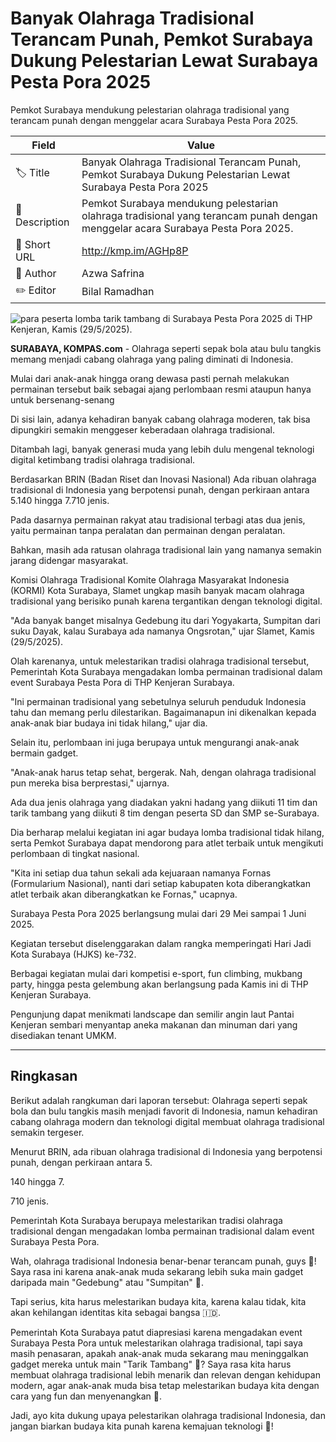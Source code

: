 # Banyak Olahraga Tradisional Terancam Punah, Pemkot Surabaya Dukung Pelestarian Lewat Surabaya Pesta Pora 2025

Pemkot Surabaya mendukung pelestarian olahraga tradisional yang terancam punah dengan menggelar acara Surabaya Pesta Pora 2025.

| Field         | Value                                                       |
|---------------|-------------------------------------------------------------|
| 🏷️ Title       | Banyak Olahraga Tradisional Terancam Punah, Pemkot Surabaya Dukung Pelestarian Lewat Surabaya Pesta Pora 2025 |
| 📝 Description | Pemkot Surabaya mendukung pelestarian olahraga tradisional yang terancam punah dengan menggelar acara Surabaya Pesta Pora 2025. |
| 🔗 Short URL   | http://kmp.im/AGHp8P |
| 👤 Author      | Azwa Safrina |
| ✏️ Editor      | Bilal Ramadhan |

![para peserta lomba tarik tambang di Surabaya Pesta Pora 2025 di THP Kenjeran, Kamis (29/5/2025).](https://asset.kompas.com/crops/xZLGGHZPiqoNCU1us-PM6a7wgsA=/0x0:0x0/750x500/data/photo/2025/05/29/6837efcc173f4.jpeg)

**SURABAYA, KOMPAS.com** - Olahraga seperti sepak bola atau bulu tangkis memang menjadi cabang olahraga yang paling diminati di Indonesia.

Mulai dari anak-anak hingga orang dewasa pasti pernah melakukan permainan tersebut baik sebagai ajang perlombaan resmi ataupun hanya untuk bersenang-senang

Di sisi lain, adanya kehadiran banyak cabang olahraga moderen, tak bisa dipungkiri semakin menggeser keberadaan olahraga tradisional.

Ditambah lagi, banyak generasi muda yang lebih dulu mengenal teknologi digital ketimbang tradisi olahraga tradisional.

Berdasarkan BRIN (Badan Riset dan Inovasi Nasional) Ada ribuan olahraga tradisional di Indonesia yang berpotensi punah, dengan perkiraan antara 5.140 hingga 7.710 jenis.

Pada dasarnya permainan rakyat atau tradisional terbagi atas dua jenis, yaitu permainan tanpa peralatan dan permainan dengan peralatan.

Bahkan, masih ada ratusan olahraga tradisional lain yang namanya semakin jarang didengar masyarakat.

Komisi Olahraga Tradisional Komite Olahraga Masyarakat Indonesia (KORMI) Kota Surabaya, Slamet ungkap masih banyak macam olahraga tradisional yang berisiko punah karena tergantikan dengan teknologi digital.

"Ada banyak banget misalnya Gedebung itu dari Yogyakarta, Sumpitan dari suku Dayak, kalau Surabaya ada namanya Ongsrotan," ujar Slamet, Kamis (29/5/2025).

Olah karenanya, untuk melestarikan tradisi olahraga tradisional tersebut, Pemerintah Kota Surabaya mengadakan lomba permainan tradisional dalam event Surabaya Pesta Pora di THP Kenjeran Surabaya.

"Ini permainan tradisional yang sebetulnya seluruh penduduk Indonesia tahu dan memang perlu dilestarikan. Bagaimanapun ini dikenalkan kepada anak-anak biar budaya ini tidak hilang," ujar dia.

Selain itu, perlombaan ini juga berupaya untuk mengurangi anak-anak bermain gadget.

"Anak-anak harus tetap sehat, bergerak. Nah, dengan olahraga tradisional pun mereka bisa berprestasi," ujarnya.

Ada dua jenis olahraga yang diadakan yakni hadang yang diikuti 11 tim dan tarik tambang yang diikuti 8 tim dengan peserta SD dan SMP se-Surabaya.

Dia berharap melalui kegiatan ini agar budaya lomba tradisional tidak hilang, serta Pemkot Surabaya dapat mendorong para atlet terbaik untuk mengikuti perlombaan di tingkat nasional.

"Kita ini setiap dua tahun sekali ada kejuaraan namanya Fornas (Formularium Nasional), nanti dari setiap kabupaten kota diberangkatkan atlet terbaik akan diberangkatkan ke Fornas," ucapnya.

Surabaya Pesta Pora 2025 berlangsung mulai dari 29 Mei sampai 1 Juni 2025.

Kegiatan tersebut diselenggarakan dalam rangka memperingati Hari Jadi Kota Surabaya (HJKS) ke-732.

Berbagai kegiatan mulai dari kompetisi e-sport, fun climbing, mukbang party, hingga pesta gelembung akan berlangsung pada Kamis ini di THP Kenjeran Surabaya.

Pengunjung dapat menikmati landscape dan semilir angin laut Pantai Kenjeran sembari menyantap aneka makanan dan minuman dari yang disediakan tenant UMKM.

---
## Ringkasan

Berikut adalah rangkuman dari laporan tersebut: Olahraga seperti sepak bola dan bulu tangkis masih menjadi favorit di Indonesia, namun kehadiran cabang olahraga modern dan teknologi digital membuat olahraga tradisional semakin tergeser.

 Menurut BRIN, ada ribuan olahraga tradisional di Indonesia yang berpotensi punah, dengan perkiraan antara 5.

140 hingga 7.

710 jenis.

 Pemerintah Kota Surabaya berupaya melestarikan tradisi olahraga tradisional dengan mengadakan lomba permainan tradisional dalam event Surabaya Pesta Pora.



Wah, olahraga tradisional Indonesia benar-benar terancam punah, guys 🤯! Saya rasa ini karena anak-anak muda sekarang lebih suka main gadget daripada main "Gedebung" atau "Sumpitan" 🤣.

 Tapi serius, kita harus melestarikan budaya kita, karena kalau tidak, kita akan kehilangan identitas kita sebagai bangsa 🇮🇩.

 Pemerintah Kota Surabaya patut diapresiasi karena mengadakan event Surabaya Pesta Pora untuk melestarikan olahraga tradisional, tapi saya masih penasaran, apakah anak-anak muda sekarang mau meninggalkan gadget mereka untuk main "Tarik Tambang" 🤔? Saya rasa kita harus membuat olahraga tradisional lebih menarik dan relevan dengan kehidupan modern, agar anak-anak muda bisa tetap melestarikan budaya kita dengan cara yang fun dan menyenangkan 🎉.

 Jadi, ayo kita dukung upaya pelestarikan olahraga tradisional Indonesia, dan jangan biarkan budaya kita punah karena kemajuan teknologi 🚀!
